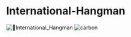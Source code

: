 # International-Hangman
![👾International_Hangman](https://user-images.githubusercontent.com/35810850/169127749-878d8394-7082-4642-9529-0b1dc428cc25.png)
![carbon](https://user-images.githubusercontent.com/35810850/169128390-716d1d36-2624-4c41-afb3-8d534fa74d30.png)
